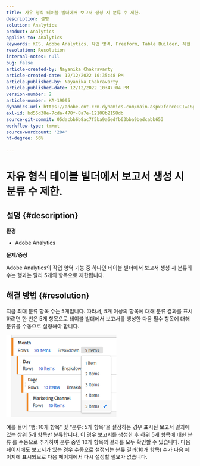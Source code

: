 ```yaml
---
title: 자유 형식 테이블 빌더에서 보고서 생성 시 분류 수 제한.
description: 설명
solution: Analytics
product: Analytics
applies-to: Analytics
keywords: KCS, Adobe Analytics, 작업 영역, Freeform, Table Builder, 제한
resolution: Resolution
internal-notes: null
bug: false
article-created-by: Nayanika Chakravarty
article-created-date: 12/12/2022 10:35:48 PM
article-published-by: Nayanika Chakravarty
article-published-date: 12/12/2022 10:47:04 PM
version-number: 2
article-number: KA-19095
dynamics-url: https://adobe-ent.crm.dynamics.com/main.aspx?forceUCI=1&pagetype=entityrecord&etn=knowledgearticle&id=4315ac52-6d7a-ed11-81ac-6045bd006b25
exl-id: bd55d38e-7cda-478f-8a7e-12108b2158db
source-git-commit: 05dacbb6b8ac7f5ba9a6edfb63bba9bedcabb653
workflow-type: tm+mt
source-wordcount: '204'
ht-degree: 56%

---
```


# 자유 형식 테이블 빌더에서 보고서 생성 시 분류 수 제한.

## 설명 {#description}


<b>환경</b>

- Adobe Analytics

<b>문제/증상</b>

Adobe Analytics의 작업 영역 기능 중 하나인 테이블 빌더에서 보고서 생성 시 분류의 수는 행과는 달리 5개의 항목으로 제한됩니다.


## 해결 방법 {#resolution}


지금 최대 분류 항목 수는 5개입니다. 따라서, 5개 이상의 항목에 대해 분류 결과를 표시하려면 한 번은 5개 항목으로 테이블 빌더에서 보고서를 생성한 다음 필수 항목에 대해 분류를 수동으로 설정해야 합니다.

![](assets/936a2ca2-6ab5-ec11-983f-000d3a5d0e57.png)

예를 들어 “행: 10개 항목” 및 “분류: 5개 항목”을 설정하는 경우 표시된 보고서 결과에 있는 상위 5개 항목만 분류합니다. 이 경우 보고서를 생성한 후 하위 5개 항목에 대한 분류 를 수동으로 추가하여 분류 중인 10개 항목의 결과를 모두 확인할 수 있습니다. 다음 페이지에도 보고서가 있는 경우 수동으로 설정되는 분류 결과(10개 항목) 수가 다음 페이지에 표시되므로 다음 페이지에서 다시 설정할 필요가 없습니다.
